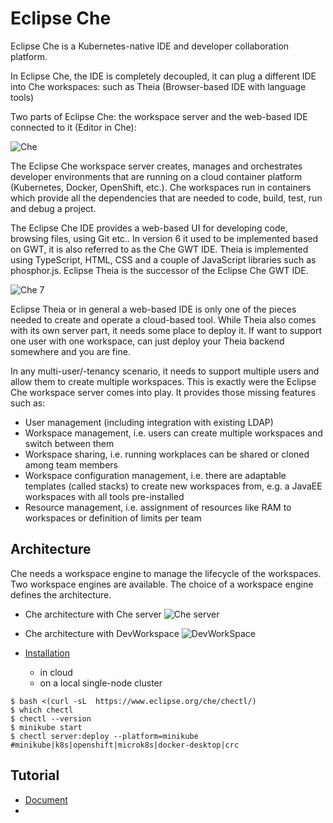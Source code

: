 # Eclipse Che
Eclipse Che is a Kubernetes-native IDE and developer collaboration platform.

In Eclipse Che, the IDE is completely decoupled, it can plug a different IDE into Che workspaces: such as Theia (Browser-based IDE with language tools) 

Two parts of  Eclipse Che: the workspace server and the web-based IDE connected to it (Editor in Che):

![Che](https://eclipsesource.com/wp-content/uploads/2018/11/image2-1.png)

The Eclipse Che workspace server creates, manages and orchestrates developer environments that are running on a cloud container platform (Kubernetes, Docker, OpenShift, etc.). Che workspaces run in containers which provide all the dependencies that are needed to code, build, test, run and debug a project.

The Eclipse Che IDE provides a web-based UI for developing code, browsing files, using Git etc.. In version 6 it used to be implemented based on GWT, it is also referred to as the Che GWT IDE. Theia is implemented using TypeScript, HTML, CSS and a couple of JavaScript libraries such as phosphor.js. 
Eclipse Theia is the successor of the Eclipse Che GWT IDE. 

![Che 7](https://eclipsesource.com/wp-content/uploads/2018/11/image1-1.png)

Eclipse Theia or in general a web-based IDE is only one of the pieces needed to create and operate a cloud-based tool. While Theia also comes with its own server part, it needs some place to deploy it. If want to support one user with one workspace, can just deploy your Theia backend somewhere and you are fine.

In any multi-user/-tenancy scenario, it needs to support multiple users and allow them to create multiple workspaces. This is exactly were the Eclipse Che workspace server comes into play. It provides those missing features such as:
- User management (including integration with existing LDAP)
- Workspace management, i.e. users can create multiple workspaces and switch between them
- Workspace sharing, i.e. running workplaces can be shared or cloned among team members
- Workspace configuration management, i.e. there are adaptable templates (called stacks) to create new workspaces from, e.g. a JavaEE workspaces with all tools pre-installed
- Resource management, i.e. assignment of resources like RAM to workspaces or definition of limits per team
    

## Architecture
Che needs a workspace engine to manage the lifecycle of the workspaces. Two workspace engines are available. The choice of a workspace engine defines the architecture.

- Che architecture with Che server
![Che server](https://www.eclipse.org/che/docs/che-7/administration-guide/_images/architecture/che-architecture-with-che-server-engine.png)

- Che architecture with DevWorkspace
![DevWorkSpace](https://www.eclipse.org/che/docs/che-7/administration-guide/_images/architecture/che-interacting-with-devworkspace.png)

- [Installation](https://www.eclipse.org/che/docs/che-7/installation-guide/installing-che/)
    - in cloud
    - on a local single-node cluster
```
$ bash <(curl -sL  https://www.eclipse.org/che/chectl/)
$ which chectl
$ chectl --version
$ minikube start
$ chectl server:deploy --platform=minikube     #minikube|k8s|openshift|microk8s|docker-desktop|crc
```

## Tutorial
- [Document](https://www.eclipse.org/che/docs/che-7/overview/introduction-to-eclipse-che/)
- 
